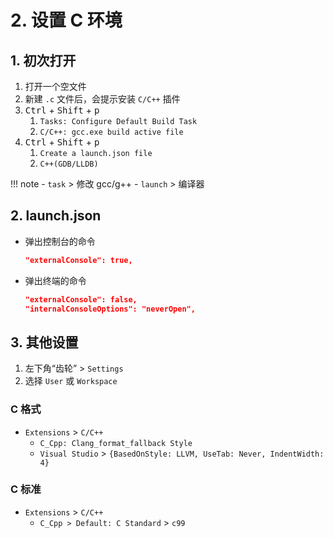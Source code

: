 # 2. 设置 C 环境

## 1. 初次打开

1. 打开一个空文件
2. 新建 `.c` 文件后，会提示安装 `C/C++` 插件
3. <kbd>Ctrl</kbd> + <kbd>Shift</kbd> + <kbd>p</kbd>
    1. `Tasks: Configure Default Build Task`
    2. `C/C++: gcc.exe build active file`
4. <kbd>Ctrl</kbd> + <kbd>Shift</kbd> + <kbd>p</kbd>
    1. `Create a launch.json file`
    2. `C++(GDB/LLDB)`

!!! note
    - `task` > 修改 gcc/g++
    - `launch` > 编译器

## 2. launch.json

- 弹出控制台的命令

    ```json
    "externalConsole": true,
    ```

- 弹出终端的命令

    ```json
    "externalConsole": false,
    "internalConsoleOptions": "neverOpen",
    ```

## 3. 其他设置

1. 左下角“齿轮” > `Settings`
2. 选择 `User` 或 `Workspace`

### C 格式

- `Extensions` > `C/C++`
    - `C_Cpp: Clang_format_fallback Style`
    - `Visual Studio` > `{BasedOnStyle: LLVM, UseTab: Never, IndentWidth: 4}`

### C 标准

- `Extensions` > `C/C++`
    - `C_Cpp > Default: C Standard` > `c99`
